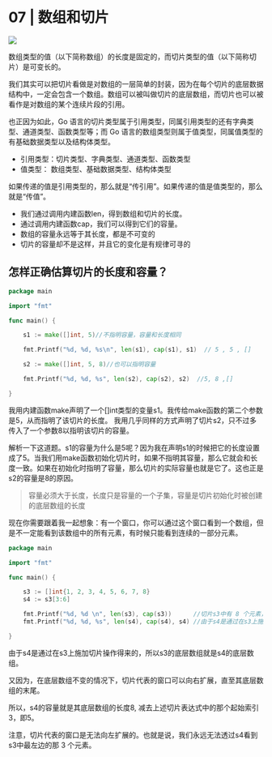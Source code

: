 # 07 | 数组和切片

![](https://static001.geekbang.org/resource/image/dd/1b/dd325dbcedf291bb9272695d5856981b.jpg)

数组类型的值（以下简称数组）的长度是固定的，而切片类型的值（以下简称切片）是可变长的。


我们其实可以把切片看做是对数组的一层简单的封装，因为在每个切片的底层数据结构中，一定会包含一个数组。数组可以被叫做切片的底层数组，而切片也可以被看作是对数组的某个连续片段的引用。

也正因为如此，Go 语言的切片类型属于引用类型，同属引用类型的还有字典类型、通道类型、函数类型等；而 Go 语言的数组类型则属于值类型，同属值类型的有基础数据类型以及结构体类型。

* 引用类型：切片类型、字典类型、通道类型、函数类型
* 值类型： 数组类型、基础数据类型、结构体类型

如果传递的值是引用类型的，那么就是“传引用”。如果传递的值是值类型的，那么就是“传值”。

- 我们通过调用内建函数len，得到数组和切片的长度。
- 通过调用内建函数cap，我们可以得到它们的容量。
- 数组的容量永远等于其长度，都是不可变的
- 切片的容量却不是这样，并且它的变化是有规律可寻的

## 怎样正确估算切片的长度和容量？


```go
package main

import "fmt"

func main() {

	s1 := make([]int, 5)//不指明容量，容量和长度相同

	fmt.Printf("%d, %d, %s\n", len(s1), cap(s1), s1)  // 5 , 5 , []

	s2 := make([]int, 5, 8)//也可以指明容量

	fmt.Printf("%d, %d, %s", len(s2), cap(s2), s2)  //5, 8 ,[]

}

```

我用内建函数make声明了一个[]int类型的变量s1。我传给make函数的第二个参数是5，从而指明了该切片的长度。
我用几乎同样的方式声明了切片s2，只不过多传入了一个参数8以指明该切片的容量。

解析一下这道题。s1的容量为什么是5呢？因为我在声明s1的时候把它的长度设置成了5。当我们用make函数初始化切片时，如果不指明其容量，那么它就会和长度一致。如果在初始化时指明了容量，那么切片的实际容量也就是它了。这也正是s2的容量是8的原因。

> 容量必须大于长度，长度只是容量的一个子集，容量是切片初始化时被创建的底层数组的长度


现在你需要跟着我一起想象：有一个窗口，你可以通过这个窗口看到一个数组，但是不一定能看到该数组中的所有元素，有时候只能看到连续的一部分元素。



```go
package main

import "fmt"

func main() {

	s3 := []int{1, 2, 3, 4, 5, 6, 7, 8}
	s4 := s3[3:6]

	fmt.Printf("%d, %d \n", len(s3), cap(s3))      //切片s3中有 8 个元素，分别是从1到8的整数。s3的长度和容量都是8
	fmt.Printf("%d, %d, %s", len(s4), cap(s4), s4) //由于s4是通过在s3上施加切片操作得来的，所以s3的底层数组就是s4的底层数组。

}
```

由于s4是通过在s3上施加切片操作得来的，所以s3的底层数组就是s4的底层数组。

又因为，在底层数组不变的情况下，切片代表的窗口可以向右扩展，直至其底层数组的末尾。

所以，s4的容量就是其底层数组的长度8, 减去上述切片表达式中的那个起始索引3，即5。

注意，切片代表的窗口是无法向左扩展的。也就是说，我们永远无法透过s4看到s3中最左边的那 3 个元素。











